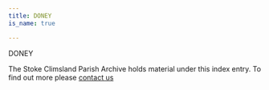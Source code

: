 ```yaml
---
title: DONEY
is_name: true

---
```


DONEY


The Stoke Climsland Parish Archive holds material under this index entry. To find out more please [contact us](/contact/)

